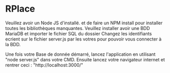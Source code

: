 # RPlace

Veuillez avoir un Node JS d'installé.
et de faire un NPM install pour installer toutes les bibliothèques manquantes.
Veuillez installer avoir une BDD MariaDB et importer le fichier SQL du dossier
Changez les identifiants ecrient sur le fichier server.js par les votres pour pouvoir vous connecter à la BDD.

Une fois votre Base de donnée démarré, lancez l'application en utilisant "node server.js" dans votre CMD.
Ensuite lancez votre navigateur internet et rentrer ceci : "http://localhost:3000/"
